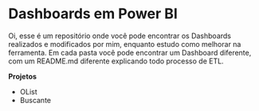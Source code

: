 # Dashboards em Power BI
Oi, esse é um repositório onde você pode encontrar os Dashboards realizados e modificados por mim, enquanto estudo como melhorar na ferramenta.
Em cada pasta você pode encontrar um Dashboard diferente, com um README.md diferente explicando todo processo de ETL.

**Projetos**
* OList
* Buscante

